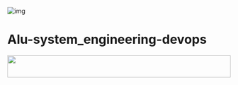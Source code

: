 ![img](https://start.alueducation.com/resource/1568810909000/AluLogoForAdmissions)

# Alu-system_engineering-devops
<img width="100%" height="50" src="https://i.imgur.com/dBaSKWF.gif" />
